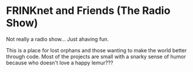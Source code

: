 # FRINKnet and Friends (The Radio Show)
Not really a radio show... Just ahaving fun.

This is a place for lost orphans and those wanting to make the world better through code. Most of the projects are small with a snarky sense of humor because who doesn't love a happy lemur???

